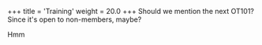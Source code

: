+++
title = 'Training'
weight = 20.0
+++
Should we mention the next OT101? Since it's open to non-members, maybe?

Hmm
